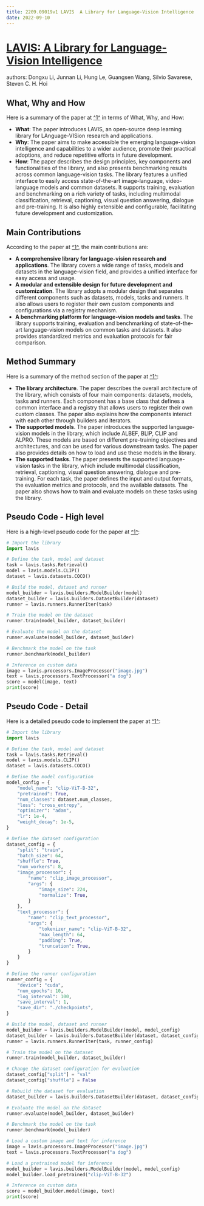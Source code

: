 ```yaml
---
title: 2209.09019v1 LAVIS  A Library for Language-Vision Intelligence
date: 2022-09-10
---
```


# [LAVIS: A Library for Language-Vision Intelligence](http://arxiv.org/abs/2209.09019v1)

authors: Dongxu Li, Junnan Li, Hung Le, Guangsen Wang, Silvio Savarese, Steven C. H. Hoi


## What, Why and How

[1]: https://arxiv.org/pdf/2209.09019v1 "LAVIS: A Library for Language-Vision Intelligence - arXiv.org"
[2]: https://arxiv.org/abs/2209.09019 "[2209.09019] LAVIS: A Library for Language-Vision Intelligence - arXiv.org"
[3]: http://arxiv-export3.library.cornell.edu/abs/2209.09019 "[2209.09019] LAVIS: A Library for Language-Vision Intelligence"

Here is a summary of the paper at [^1^][1] in terms of What, Why, and How:

- **What**: The paper introduces LAVIS, an open-source deep learning library for LAnguage-VISion research and applications.
- **Why**: The paper aims to make accessible the emerging language-vision intelligence and capabilities to a wider audience, promote their practical adoptions, and reduce repetitive efforts in future development.
- **How**: The paper describes the design principles, key components and functionalities of the library, and also presents benchmarking results across common language-vision tasks. The library features a unified interface to easily access state-of-the-art image-language, video-language models and common datasets. It supports training, evaluation and benchmarking on a rich variety of tasks, including multimodal classification, retrieval, captioning, visual question answering, dialogue and pre-training. It is also highly extensible and configurable, facilitating future development and customization.

## Main Contributions

[1]: https://arxiv.org/pdf/2209.09019v1 "LAVIS: A Library for Language-Vision Intelligence - arXiv.org"
[2]: https://arxiv.org/abs/2209.09019 "[2209.09019] LAVIS: A Library for Language-Vision Intelligence - arXiv.org"
[3]: http://arxiv-export3.library.cornell.edu/abs/2209.09019 "[2209.09019] LAVIS: A Library for Language-Vision Intelligence"

According to the paper at [^1^][1], the main contributions are:

- **A comprehensive library for language-vision research and applications**. The library covers a wide range of tasks, models and datasets in the language-vision field, and provides a unified interface for easy access and usage.
- **A modular and extensible design for future development and customization**. The library adopts a modular design that separates different components such as datasets, models, tasks and runners. It also allows users to register their own custom components and configurations via a registry mechanism.
- **A benchmarking platform for language-vision models and tasks**. The library supports training, evaluation and benchmarking of state-of-the-art language-vision models on common tasks and datasets. It also provides standardized metrics and evaluation protocols for fair comparison.

## Method Summary

[1]: https://arxiv.org/pdf/2209.09019v1 "LAVIS: A Library for Language-Vision Intelligence - arXiv.org"
[2]: https://arxiv.org/abs/2209.09019 "[2209.09019] LAVIS: A Library for Language-Vision Intelligence - arXiv.org"
[3]: http://arxiv-export3.library.cornell.edu/abs/2209.09019 "[2209.09019] LAVIS: A Library for Language-Vision Intelligence"

Here is a summary of the method section of the paper at [^1^][1]:

- **The library architecture**. The paper describes the overall architecture of the library, which consists of four main components: datasets, models, tasks and runners. Each component has a base class that defines a common interface and a registry that allows users to register their own custom classes. The paper also explains how the components interact with each other through builders and iterators.
- **The supported models**. The paper introduces the supported language-vision models in the library, which include ALBEF, BLIP, CLIP and ALPRO. These models are based on different pre-training objectives and architectures, and can be used for various downstream tasks. The paper also provides details on how to load and use these models in the library.
- **The supported tasks**. The paper presents the supported language-vision tasks in the library, which include multimodal classification, retrieval, captioning, visual question answering, dialogue and pre-training. For each task, the paper defines the input and output formats, the evaluation metrics and protocols, and the available datasets. The paper also shows how to train and evaluate models on these tasks using the library.

## Pseudo Code - High level

[1]: https://arxiv.org/pdf/2209.09019v1 "LAVIS: A Library for Language-Vision Intelligence - arXiv.org"
[2]: https://arxiv.org/abs/2209.09019 "[2209.09019] LAVIS: A Library for Language-Vision Intelligence - arXiv.org"
[3]: http://export.arxiv.org/abs/2305.09019v1 "[2305.09019v1] Pancakification and negative Hawking temperatures"

Here is a high-level pseudo code for the paper at [^1^][1]:

```python
# Import the library
import lavis

# Define the task, model and dataset
task = lavis.tasks.Retrieval()
model = lavis.models.CLIP()
dataset = lavis.datasets.COCO()

# Build the model, dataset and runner
model_builder = lavis.builders.ModelBuilder(model)
dataset_builder = lavis.builders.DatasetBuilder(dataset)
runner = lavis.runners.RunnerIter(task)

# Train the model on the dataset
runner.train(model_builder, dataset_builder)

# Evaluate the model on the dataset
runner.evaluate(model_builder, dataset_builder)

# Benchmark the model on the task
runner.benchmark(model_builder)

# Inference on custom data
image = lavis.processors.ImageProcessor("image.jpg")
text = lavis.processors.TextProcessor("a dog")
score = model(image, text)
print(score)
```

## Pseudo Code - Detail

[1]: https://arxiv.org/pdf/2209.09019v1 "LAVIS: A Library for Language-Vision Intelligence - arXiv.org"
[2]: https://arxiv.org/abs/2209.09019 "[2209.09019] LAVIS: A Library for Language-Vision Intelligence - arXiv.org"
[3]: http://arxiv-export3.library.cornell.edu/abs/2209.09019 "[2209.09019] LAVIS: A Library for Language-Vision Intelligence"

Here is a detailed pseudo code to implement the paper at [^1^][1]:

```python
# Import the library
import lavis

# Define the task, model and dataset
task = lavis.tasks.Retrieval()
model = lavis.models.CLIP()
dataset = lavis.datasets.COCO()

# Define the model configuration
model_config = {
    "model_name": "clip-ViT-B-32",
    "pretrained": True,
    "num_classes": dataset.num_classes,
    "loss": "cross_entropy",
    "optimizer": "adam",
    "lr": 1e-4,
    "weight_decay": 1e-5,
}

# Define the dataset configuration
dataset_config = {
    "split": "train",
    "batch_size": 64,
    "shuffle": True,
    "num_workers": 8,
    "image_processor": {
        "name": "clip_image_processor",
        "args": {
            "image_size": 224,
            "normalize": True,
        }
    },
    "text_processor": {
        "name": "clip_text_processor",
        "args": {
            "tokenizer_name": "clip-ViT-B-32",
            "max_length": 64,
            "padding": True,
            "truncation": True,
        }
    }
}

# Define the runner configuration
runner_config = {
    "device": "cuda",
    "num_epochs": 10,
    "log_interval": 100,
    "save_interval": 1,
    "save_dir": "./checkpoints",
}

# Build the model, dataset and runner
model_builder = lavis.builders.ModelBuilder(model, model_config)
dataset_builder = lavis.builders.DatasetBuilder(dataset, dataset_config)
runner = lavis.runners.RunnerIter(task, runner_config)

# Train the model on the dataset
runner.train(model_builder, dataset_builder)

# Change the dataset configuration for evaluation
dataset_config["split"] = "val"
dataset_config["shuffle"] = False

# Rebuild the dataset for evaluation
dataset_builder = lavis.builders.DatasetBuilder(dataset, dataset_config)

# Evaluate the model on the dataset
runner.evaluate(model_builder, dataset_builder)

# Benchmark the model on the task
runner.benchmark(model_builder)

# Load a custom image and text for inference
image = lavis.processors.ImageProcessor("image.jpg")
text = lavis.processors.TextProcessor("a dog")

# Load a pretrained model for inference
model_builder = lavis.builders.ModelBuilder(model, model_config)
model_builder.load_pretrained("clip-ViT-B-32")

# Inference on custom data
score = model_builder.model(image, text)
print(score)
```